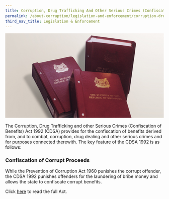 ```yaml
---
title: Corruption, Drug Trafficking And Other Serious Crimes (Confiscation of Benefits) Act
permalink: /about-corruption/legislation-and-enforcement/corruption-drug-trafficking-and-other-serious-crimes-act/
third_nav_title: Legislation & Enforcement
---
```


<img src="/images/abt-corruption_cpib-statutes.jpg" alt="prevention of corruption act">

The Corruption, Drug Trafficking and other Serious Crimes (Confiscation of Benefits) Act 1992 (CDSA) provides for the confiscation of benefits derived from, and to combat, corruption, drug dealing and other serious crimes and for purposes connected therewith. The key feature of the CDSA 1992 is as follows:

### **Confiscation of Corrupt Proceeds**

While the Prevention of Corruption Act 1960 punishes the corrupt offender, the CDSA 1992 punishes offenders for the laundering of bribe money and allows the state to confiscate corrupt benefits. 

Click <a href="https://sso.agc.gov.sg/Act/CDTOSCCBA1992" target="_blank">here</a> to read the full Act.
